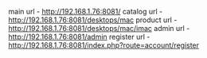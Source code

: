 main url - http://192.168.1.76:8081/
catalog url - http://192.168.1.76:8081/desktops/mac
product url - http://192.168.1.76:8081/desktops/mac/imac
admin url - http://192.168.1.76:8081/admin
register url - http://192.168.1.76:8081/index.php?route=account/register